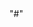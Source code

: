 <!-- This engaging chatbot leverages the power of Large Language Models (LLMs) to provide informative and comprehensive conversations. It seamlessly integrates Replicate for streamlined model access and Streamlit for a user-friendly interface.

At its core, the chatbot utilizes OpenAI's API, requiring an authentication key to function. This key grants access to OpenAI's powerful LLMs, enabling the chatbot to process information and respond to your queries in an informative way. (Remember to replace 'YOUR_OPENAI_API_KEY' with your actual key when using the code).

The chatbot excels in various domains, including:

Answering your questions in an informative way, even if they are open ended, challenging, or strange.
Generating different creative text formats, like poems, code, scripts, musical pieces, email, letters, etc.
Trying its best to follow your instructions and complete your requests thoughtfully.
Furthermore, the chatbot can be fine-tuned on specific datasets to enhance its capabilities in particular domains. This allows for customization and specialization based on your unique needs.

With its advanced features and user-friendly interface, this chatbot is poised to become a valuable tool for anyone seeking informative and engaging conversation.  -->"#" 
